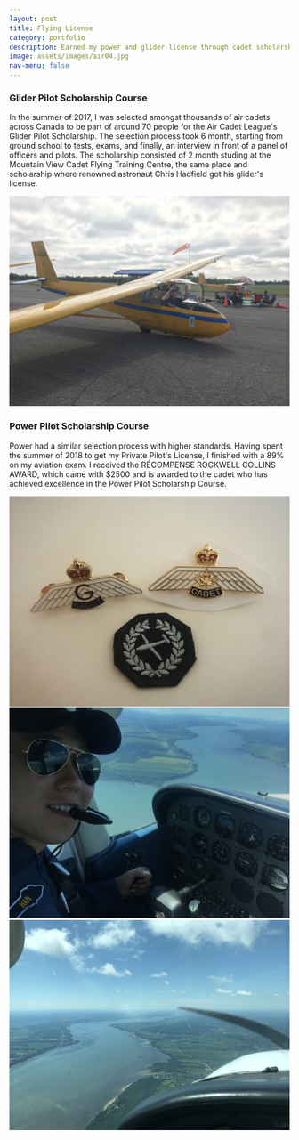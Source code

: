 ```yaml
---
layout: post
title: Flying License
category: portfolio
description: Earned my power and glider license through cadet scholarships
image: assets/images/air04.jpg
nav-menu: false
---
```


<h3>Glider Pilot Scholarship Course</h3>
<p>In the summer of 2017, I was selected amongst thousands of air cadets across Canada to be part of around 70 people 
for the Air Cadet League's Glider Pilot Scholarship. The selection process took 6 month, starting from ground school to tests, exams,
 and finally, an interview in front of a panel of officers and pilots. The scholarship consisted of 2 month studing at 
 the Mountain View Cadet Flying Training Centre, the same place and scholarship where renowned astronaut Chris Hadfield got his glider's license.<p>

<span class="image fit"><img src="../assets/images/Glider.jpg" alt="" /></span>


<h3>Power Pilot Scholarship Course</h3>
<p>Power had a similar selection process with higher standards. Having spent the summer of 2018 to get my Private Pilot's License,
I finished with a 89% on my aviation exam. I received the RÉCOMPENSE ROCKWELL COLLINS AWARD, which came with $2500 and is awarded to 
the cadet who has achieved excellence in the Power Pilot Scholarship Course.<p>

<div class="box alt">
	<div class="row 50% uniform">
		<div class="4u"><span class="image fit"><img src="../assets/images/cadet_wings.jpg" alt="" /></span></div>
		<div class="4u"><span class="image fit"><img src="../assets/images/air01.jpg" alt="" /></span></div>
		<div class="4u$"><span class="image fit"><img src="../assets/images/air02.jpg" alt="" /></span></div>
	</div>
</div>